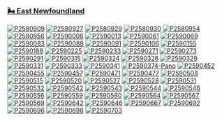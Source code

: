 ### [🌬 East Newfoundland](/2018/2018-11-20-newfoundland.md)

[![P2580909](/photos/hd/P2580909.jpg)](/photos/P2580909.md)
[![P2580927](/photos/hd/P2580927.jpg)](/photos/P2580927.md)
[![P2580929](/photos/hd/P2580929.jpg)](/photos/P2580929.md)
[![P2580930](/photos/hd/P2580930.jpg)](/photos/P2580930.md)
[![P2580954](/photos/hd/P2580954.jpg)](/photos/P2580954.md)
[![P2580956](/photos/hd/P2580956.jpg)](/photos/P2580956.md)
[![P2590006](/photos/hd/P2590006.jpg)](/photos/P2590006.md)
[![P2590013](/photos/hd/P2590013.jpg)](/photos/P2590013.md)
[![P2590061](/photos/hd/P2590061.jpg)](/photos/P2590061.md)
[![P2590069](/photos/hd/P2590069.jpg)](/photos/P2590069.md)
[![P2590083](/photos/hd/P2590083.jpg)](/photos/P2590083.md)
[![P2590088](/photos/hd/P2590088.jpg)](/photos/P2590088.md)
[![P2590091](/photos/hd/P2590091.jpg)](/photos/P2590091.md)
[![P2590106](/photos/hd/P2590106.jpg)](/photos/P2590106.md)
[![P2590155](/photos/hd/P2590155.jpg)](/photos/P2590155.md)
[![P2590188](/photos/hd/P2590188.jpg)](/photos/P2590188.md)
[![P2590225](/photos/hd/P2590225.jpg)](/photos/P2590225.md)
[![P2590233](/photos/hd/P2590233.jpg)](/photos/P2590233.md)
[![P2590271](/photos/hd/P2590271.jpg)](/photos/P2590271.md)
[![P2590273](/photos/hd/P2590273.jpg)](/photos/P2590273.md)
[![P2590291](/photos/hd/P2590291.jpg)](/photos/P2590291.md)
[![P2590315](/photos/hd/P2590315.jpg)](/photos/P2590315.md)
[![P2590324](/photos/hd/P2590324.jpg)](/photos/P2590324.md)
[![P2590326](/photos/hd/P2590326.jpg)](/photos/P2590326.md)
[![P2590329](/photos/hd/P2590329.jpg)](/photos/P2590329.md)
[![P2590331](/photos/hd/P2590331.jpg)](/photos/P2590331.md)
[![P2590333](/photos/hd/P2590333.jpg)](/photos/P2590333.md)
[![P2590341](/photos/hd/P2590341.jpg)](/photos/P2590341.md)
[![P2590374-Pano](/photos/hd/P2590374-Pano.jpg)](/photos/P2590374-Pano.md)
[![P2590452](/photos/hd/P2590452.jpg)](/photos/P2590452.md)
[![P2590455](/photos/hd/P2590455.jpg)](/photos/P2590455.md)
[![P2590457](/photos/hd/P2590457.jpg)](/photos/P2590457.md)
[![P2590471](/photos/hd/P2590471.jpg)](/photos/P2590471.md)
[![P2590477](/photos/hd/P2590477.jpg)](/photos/P2590477.md)
[![P2590508](/photos/hd/P2590508.jpg)](/photos/P2590508.md)
[![P2590515](/photos/hd/P2590515.jpg)](/photos/P2590515.md)
[![P2590520](/photos/hd/P2590520.jpg)](/photos/P2590520.md)
[![P2590527](/photos/hd/P2590527.jpg)](/photos/P2590527.md)
[![P2590528](/photos/hd/P2590528.jpg)](/photos/P2590528.md)
[![P2590531](/photos/hd/P2590531.jpg)](/photos/P2590531.md)
[![P2590532](/photos/hd/P2590532.jpg)](/photos/P2590532.md)
[![P2590542](/photos/hd/P2590542.jpg)](/photos/P2590542.md)
[![P2590543](/photos/hd/P2590543.jpg)](/photos/P2590543.md)
[![P2590544](/photos/hd/P2590544.jpg)](/photos/P2590544.md)
[![P2590546](/photos/hd/P2590546.jpg)](/photos/P2590546.md)
[![P2590556](/photos/hd/P2590556.jpg)](/photos/P2590556.md)
[![P2590559](/photos/hd/P2590559.jpg)](/photos/P2590559.md)
[![P2590560](/photos/hd/P2590560.jpg)](/photos/P2590560.md)
[![P2590564](/photos/hd/P2590564.jpg)](/photos/P2590564.md)
[![P2590567](/photos/hd/P2590567.jpg)](/photos/P2590567.md)
[![P2590569](/photos/hd/P2590569.jpg)](/photos/P2590569.md)
[![P2590642](/photos/hd/P2590642.jpg)](/photos/P2590642.md)
[![P2590646](/photos/hd/P2590646.jpg)](/photos/P2590646.md)
[![P2590667](/photos/hd/P2590667.jpg)](/photos/P2590667.md)
[![P2590692](/photos/hd/P2590692.jpg)](/photos/P2590692.md)
[![P2590696](/photos/hd/P2590696.jpg)](/photos/P2590696.md)
[![P2590698](/photos/hd/P2590698.jpg)](/photos/P2590698.md)
[![P2590703](/photos/hd/P2590703.jpg)](/photos/P2590703.md)
